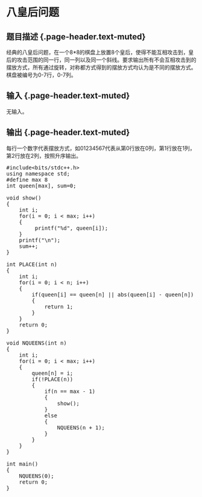 # 八皇后问题

## 题目描述 {.page-header.text-muted}

<div class="content">
  经典的八皇后问题，在一个8*8的棋盘上放置8个皇后，使得不能互相攻击到，皇后的攻击范围的同一行，同一列以及同一个斜线。要求输出所有不会互相攻击到的摆放方式，所有通过旋转，对称都方式得到的摆放方式均认为是不同的摆放方式。棋盘被编号为0-7行，0-7列。
</div>

## 输入 {.page-header.text-muted}

<div class="content">
  无输入。
</div>

## 输出 {.page-header.text-muted}

<div class="content">
  每行一个数字代表摆放方式，如01234567代表从第0行放在0列，第1行放在1列，<br /> 第2行放在2列，按照升序输出。</p> 
  
  <pre class="EnlighterJSRAW" data-enlighter-language="cpp">#include&lt;bits/stdc++.h&gt;
using namespace std;
#define max 8
int queen[max], sum=0; 
 
void show() 
{
    int i;
    for(i = 0; i &lt; max; i++)
    {
         printf("%d", queen[i]);
    }
    printf("\n");
    sum++;
}
 
int PLACE(int n) 
{
    int i;
    for(i = 0; i &lt; n; i++) 
    {
        if(queen[i] == queen[n] || abs(queen[i] - queen[n]) == (n - i))
        {
            return 1;
        }
    }
    return 0;
}
 
void NQUEENS(int n)
{
    int i;
    for(i = 0; i &lt; max; i++)
    {
        queen[n] = i;
        if(!PLACE(n))
        {
            if(n == max - 1)
            {
                show(); 
            }
            else
            {
                NQUEENS(n + 1); 
            }
        }
    }
}
 
int main()
{
    NQUEENS(0); 
    return 0;
}</pre>
  
  <p>
    &nbsp;
  </p>
</div>
